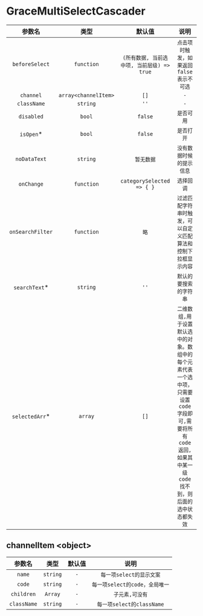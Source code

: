 # GraceMultiSelectCascader

参数名|类型|默认值|说明
:-: | :-: | :-: | :-:
`beforeSelect`|`function`|`(所有数据, 当前选中项, 当前层级) => true`|`点击项时触发，如果返回false表示不可选`
`channel`|`array<channelItem>`|`[]`|`-`
`className`|`string`|`''`|`-`
`disabled`|`bool`|`false`|`是否可用`
`isOpen`*|`bool`|`false`|`是否打开`
`noDataText`|`string`|`暂无数据`|`没有数据时候的提示信息`
`onChange`|`function`|`categorySelected => { }`|`选择回调`
`onSearchFilter`|`function`|`略`|`过滤匹配字符串时触发，可以自定义匹配算法和控制下拉框显示内容`
`searchText`*|`string`|`''`|`默认的要搜索的字符串`
`selectedArr`*|`array`|`[]`|`二维数组,用于设置默认选中的对象。数组中的每个元素代表一个选中项，只需要设置code字段即可,需要将所有code返回,如果其中某一级code找不到，则后面的选中状态都失效`

## channelItem &lt;object>

参数名|类型|默认值|说明
:-: | :-: | :-: | :-:
`name`|`string`|`-`| `每一项select的显示文案`
`code`|`string`|`-`| `每一项select的code，全局唯一`
`children`|`Array`|`-`| `子元素,可没有`
`className`|`string`|`-`| `每一项select的className`
